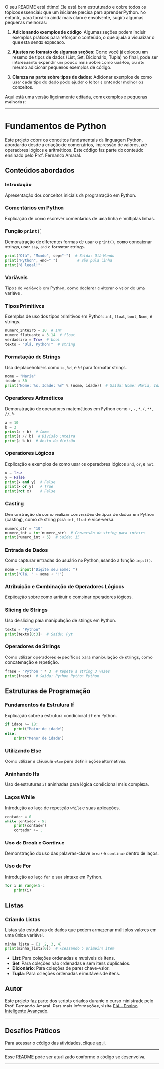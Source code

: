 O seu README está ótimo! Ele está bem estruturado e cobre todos os tópicos essenciais que um iniciante precisa para aprender Python. No entanto, para torná-lo ainda mais claro e envolvente, sugiro algumas pequenas melhorias:

1. **Adicionando exemplos de código**: Algumas seções podem incluir exemplos práticos para reforçar o conteúdo, o que ajuda a visualizar o que está sendo explicado.

2. **Ajustes no formato de algumas seções**: Como você já colocou um resumo de tipos de dados (List, Set, Dicionário, Tupla) no final, pode ser interessante expandir um pouco mais sobre como usá-los, ou até mesmo adicionar pequenos exemplos de código.

3. **Clareza na parte sobre tipos de dados**: Adicionar exemplos de como usar cada tipo de dado pode ajudar o leitor a entender melhor os conceitos.

Aqui está uma versão ligeiramente editada, com exemplos e pequenas melhorias:

---

# Fundamentos de Python

Este projeto cobre os conceitos fundamentais da linguagem Python, abordando desde a criação de comentários, impressão de valores, até operadores lógicos e aritméticos. Este código faz parte do conteúdo ensinado pelo Prof. Fernando Amaral.

## Conteúdos abordados

### Introdução
Apresentação dos conceitos iniciais da programação em Python.

### Comentários em Python
Explicação de como escrever comentários de uma linha e múltiplas linhas.

### Função `print()`
Demonstração de diferentes formas de usar o `print()`, como concatenar strings, usar `sep`, `end` e formatar strings.
```python
print("Olá", "Mundo", sep="-")  # Saída: Olá-Mundo
print("Python", end=" ")         # Não pula linha
print("é legal!")
```

### Variáveis
Tipos de variáveis em Python, como declarar e alterar o valor de uma variável.

### Tipos Primitivos
Exemplos de uso dos tipos primitivos em Python: `int`, `float`, `bool`, `None`, e strings.
```python
numero_inteiro = 10  # int
numero_flutuante = 3.14  # float
verdadeiro = True  # bool
texto = "Olá, Python!"  # string
```

### Formatação de Strings
Uso de placeholders como `%s`, `%d`, e `%f` para formatar strings.
```python
nome = "Maria"
idade = 30
print("Nome: %s, Idade: %d" % (nome, idade))  # Saída: Nome: Maria, Idade: 30
```

### Operadores Aritméticos
Demonstração de operadores matemáticos em Python como `+`, `-`, `*`, `/`, `**`, `//`, `%`.
```python
a = 10
b = 3
print(a + b)  # Soma
print(a // b)  # Divisão inteira
print(a % b)  # Resto da divisão
```

### Operadores Lógicos
Explicação e exemplos de como usar os operadores lógicos `and`, `or`, e `not`.
```python
x = True
y = False
print(x and y)  # False
print(x or y)   # True
print(not x)    # False
```

### Casting
Demonstração de como realizar conversões de tipos de dados em Python (casting), como de string para `int`, `float` e vice-versa.
```python
numero_str = "10"
numero_int = int(numero_str)  # Conversão de string para inteiro
print(numero_int + 5)  # Saída: 15
```

### Entrada de Dados
Como capturar entradas do usuário no Python, usando a função `input()`.
```python
nome = input("Digite seu nome: ")
print("Olá, " + nome + "!")
```

### Atribuição e Combinação de Operadores Lógicos
Explicação sobre como atribuir e combinar operadores lógicos.

### Slicing de Strings
Uso de slicing para manipulação de strings em Python.
```python
texto = "Python"
print(texto[0:3])  # Saída: Pyt
```

### Operadores de Strings
Como utilizar operadores específicos para manipulação de strings, como concatenação e repetição.
```python
frase = "Python " * 3  # Repete a string 3 vezes
print(frase)  # Saída: Python Python Python 
```

## Estruturas de Programação

### Fundamentos da Estrutura If
Explicação sobre a estrutura condicional `if` em Python.
```python
if idade >= 18:
    print("Maior de idade")
else:
    print("Menor de idade")
```

### Utilizando Else
Como utilizar a cláusula `else` para definir ações alternativas.

### Aninhando Ifs
Uso de estruturas `if` aninhadas para lógica condicional mais complexa.

### Laços While
Introdução ao laço de repetição `while` e suas aplicações.
```python
contador = 0
while contador < 5:
    print(contador)
    contador += 1
```

### Uso de Break e Continue
Demonstração do uso das palavras-chave `break` e `continue` dentro de laços.

### Uso de For
Introdução ao laço `for` e sua sintaxe em Python.
```python
for i in range(5):
    print(i)
```

## Listas

### Criando Listas
Listas são estruturas de dados que podem armazenar múltiplos valores em uma única variável.
```python
minha_lista = [1, 2, 3, 4]
print(minha_lista[0])  # Acessando o primeiro item
```

- **List**: Para coleções ordenadas e mutáveis de itens.
- **Set**: Para coleções não ordenadas e sem itens duplicados.
- **Dicionário**: Para coleções de pares chave-valor.
- **Tupla**: Para coleções ordenadas e imutáveis de itens.

## Autor

Este projeto faz parte dos scripts criados durante o curso ministrado pelo Prof. Fernando Amaral. Para mais informações, visite [EIA - Ensino Inteligente Avançado](www.eia.ai).

---

## Desafios Práticos

Para acessar o código das atividades, clique [aqui](https://github.com/rjunio454/Python/blob/main/scripts/Fundamento.Ipynb).

---

Esse README pode ser atualizado conforme o código se desenvolva.

---
